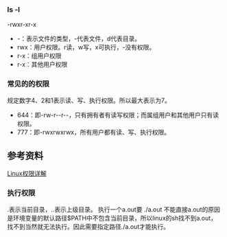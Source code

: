 ### ls -l
-rwxr-xr-x
* -：表示文件的类型，-代表文件，d代表目录。
* rwx：用户权限。r读，w写，x可执行，-没有权限。
* r-x：组用户权限
* r-x：其他用户权限




### 常见的的权限
规定数字4、2和1表示读、写、执行权限。所以最大表示为7。
* 644：即-rw-r--r--，只有拥有者有读写权限；而属组用户和其他用户只有读权限。
* 777：即-rwxrwxrwx，所有用户都有读、写、执行权限。




## 参考资料
[Linux权限详解](https://blog.csdn.net/u013197629/article/details/73608613)



### 执行权限
.表示当前目录，..表示上级目录。
执行一个a.out要 ./a.out
不能直接a.out的原因是环境变量的默认路径$PATH中不包含当前目录，所以linux的sh找不到a.out，
找不到当然就无法执行。因此需要指定路径./a.out才能执行。
